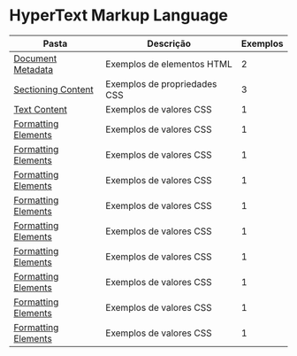 # HyperText Markup Language

| Pasta | Descrição | Exemplos |
|-------|-----------|----------|
| [Document Metadata](./html/elements/README.md) | Exemplos de elementos HTML | 2 |
| [Sectioning Content](./properties/README.md) | Exemplos de propriedades CSS | 3 |
| [Text Content](./values/README.md) | Exemplos de valores CSS | 1 |
| [Formatting Elements](./values/README.md) | Exemplos de valores CSS | 1 |
[Formatting Elements](./values/README.md) | Exemplos de valores CSS | 1 |
[Formatting Elements](./values/README.md) | Exemplos de valores CSS | 1 |
[Formatting Elements](./values/README.md) | Exemplos de valores CSS | 1 |
[Formatting Elements](./values/README.md) | Exemplos de valores CSS | 1 |
[Formatting Elements](./values/README.md) | Exemplos de valores CSS | 1 |
[Formatting Elements](./values/README.md) | Exemplos de valores CSS | 1 |
[Formatting Elements](./values/README.md) | Exemplos de valores CSS | 1 |
[Formatting Elements](./values/README.md) | Exemplos de valores CSS | 1 |



